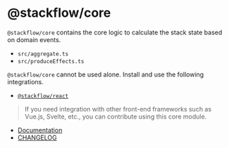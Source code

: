 # @stackflow/core

`@stackflow/core` contains the core logic to calculate the stack state based on domain events.

- `src/aggregate.ts`
- `src/produceEffects.ts`

`@stackflow/core` cannot be used alone. Install and use the following integrations.

- [`@stackflow/react`](https://www.npmjs.com/package/@stackflow/react)

> If you need integration with other front-end frameworks such as Vue.js, Svelte, etc., you can contribute using this core module.

- [Documentation](https://stackflow.so)
- [CHANGELOG](./CHANGELOG.md)
